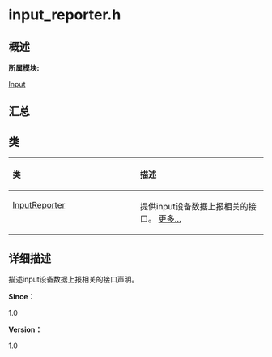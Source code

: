 # input\_reporter.h<a name="ZH-CN_TOPIC_0000001290561136"></a>

## **概述**<a name="section1349070358083931"></a>

**所属模块:**

[Input](_input.md)

## **汇总**<a name="section764649963083931"></a>

## 类<a name="nested-classes"></a>

<a name="table1815705361083931"></a>
<table><thead align="left"><tr id="row1608257560083931"><th class="cellrowborder" valign="top" width="50%" id="mcps1.1.3.1.1"><p id="p1222087756083931"><a name="p1222087756083931"></a><a name="p1222087756083931"></a>类</p>
</th>
<th class="cellrowborder" valign="top" width="50%" id="mcps1.1.3.1.2"><p id="p1066152332083931"><a name="p1066152332083931"></a><a name="p1066152332083931"></a>描述</p>
</th>
</tr>
</thead>
<tbody><tr id="row1757145839083931"><td class="cellrowborder" valign="top" width="50%" headers="mcps1.1.3.1.1 "><p id="p1664381714083931"><a name="p1664381714083931"></a><a name="p1664381714083931"></a><a href="_input_reporter.md">InputReporter</a></p>
</td>
<td class="cellrowborder" valign="top" width="50%" headers="mcps1.1.3.1.2 "><p id="p215560959083931"><a name="p215560959083931"></a><a name="p215560959083931"></a>提供input设备数据上报相关的接口。 <a href="_input_reporter.md">更多...</a></p>
</td>
</tr>
</tbody>
</table>

## **详细描述**<a name="section559810281083931"></a>

描述input设备数据上报相关的接口声明。

**Since：**

1.0

**Version：**

1.0

